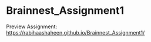 # Brainnest_Assignment1

Preview Assignment: https://rabihaashaheen.github.io/Brainnest_Assignment1/
